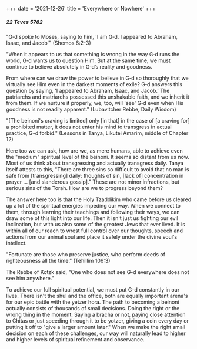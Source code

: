 +++
date = '2021-12-26'
title = 'Everywhere or Nowhere'
+++

##### 22 Teves 5782

"G‑d spoke to Moses, saying to him, 'I am G‑d. I appeared to Abraham, Isaac, and Jacob'" (Shemos 6:2-3)

"When it appears to us that something is wrong in the way G‑d runs the world, G‑d wants us to question Him. But at the same time, we must continue to believe absolutely in G‑d’s reality and goodness.

From where can we draw the power to believe in G‑d so thoroughly that we virtually see Him even in the darkest moments of exile? G‑d answers this question by saying, 'I appeared to Abraham, Isaac, and Jacob.' The patriarchs and matriarchs possessed this unshakable faith, and we inherit it from them. If we nurture it properly, we, too, will 'see' G‑d even when His goodness is not readily apparent." (Lubavitcher Rebbe, Daily Wisdom)

"[The beinoni's craving is limited] only [in that] in the case of [a craving for] a prohibited matter, it does not enter his mind to transgress in actual practice, G-d forbid." (Lessons in Tanya, Likutei Amarim, middle of Chapter 12)

Here too we can ask, how are we, as mere humans, able to achieve even the "medium" spiritual level of the beinoni. It seems so distant from us now. Most of us think about transgressing and actually transgress daily. Tanya itself attests to this, "There are three sins so difficult to avoid that no man is safe from [transgressing] daily: thoughts of sin, [lack of] concentration in prayer ... [and slanderous gossip]." These are not minor infractions, but serious sins of the Torah. How are we to progress beyond them?

The answer here too is that the Holy Tzaddikim who came before us cleared up a lot of the spiritual energies impeding our way. When we connect to them, through learning their teachings and following their ways, we can draw some of this light into our life. Then it isn't just us fighting our evil inclination, but with us also some of the greatest Jews that ever lived. It is within all of our reach to wrest full control over our thoughts, speech and actions from our animal soul and place it safely under the divine soul's intellect.

"Fortunate are those who preserve justice, who perform deeds of righteousness all the time." (Tehillim 106:3)

The Rebbe of Kotzk said, "One who does not see G-d everywhere does not see him anywhere."

To achieve our full spiritual potential, we must put G-d constantly in our lives. There isn't the shul and the office, both are equally important arena's for our epic battle with the yetzer hora. The path to becoming a beinoni actually consists of thousands of small decisions. Doing the right or the wrong thing in the moment: Saying a bracha or not, paying close attention to Chitas or just speeding through it to be yotzer, giving a coin every day or putting it off to "give a larger amount later." When we make the right small decision on each of these challenges, our way will naturally lead to higher and higher levels of spiritual refinement and observance.
